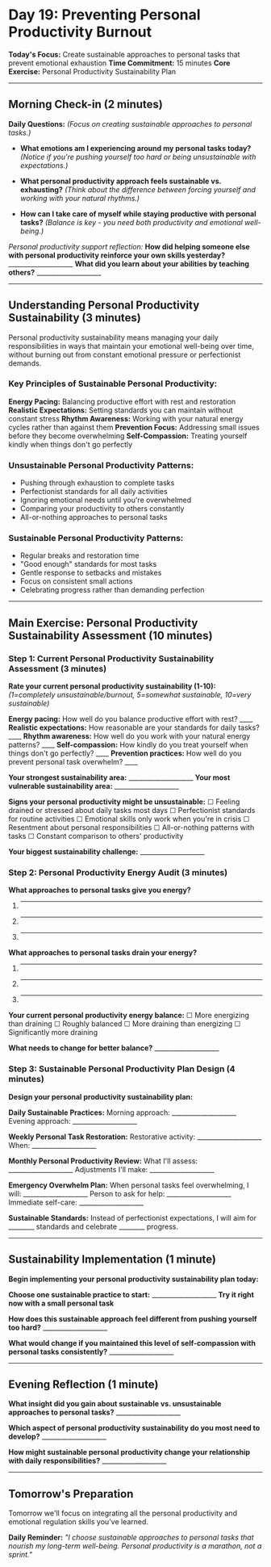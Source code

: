 # Day 19: Preventing Personal Productivity Burnout

**Today's Focus:** Create sustainable approaches to personal tasks that prevent emotional exhaustion
**Time Commitment:** 15 minutes
**Core Exercise:** Personal Productivity Sustainability Plan

---

## Morning Check-in (2 minutes)

**Daily Questions:** *(Focus on creating sustainable approaches to personal tasks.)*

- **What emotions am I experiencing around my personal tasks today?**
  *(Notice if you're pushing yourself too hard or being unsustainable with expectations.)*

- **What personal productivity approach feels sustainable vs. exhausting?**
  *(Think about the difference between forcing yourself and working with your natural rhythms.)*

- **How can I take care of myself while staying productive with personal tasks?**
  *(Balance is key - you need both productivity and emotional well-being.)*

*Personal productivity support reflection:*
**How did helping someone else with personal productivity reinforce your own skills yesterday?** ____________________
**What did you learn about your abilities by teaching others?** ____________________

---

## Understanding Personal Productivity Sustainability (3 minutes)

Personal productivity sustainability means managing your daily responsibilities in ways that maintain your emotional well-being over time, without burning out from constant emotional pressure or perfectionist demands.

### Key Principles of Sustainable Personal Productivity:

**Energy Pacing:** Balancing productive effort with rest and restoration
**Realistic Expectations:** Setting standards you can maintain without constant stress
**Rhythm Awareness:** Working with your natural energy cycles rather than against them
**Prevention Focus:** Addressing small issues before they become overwhelming
**Self-Compassion:** Treating yourself kindly when things don't go perfectly

### Unsustainable Personal Productivity Patterns:
- Pushing through exhaustion to complete tasks
- Perfectionist standards for all daily activities
- Ignoring emotional needs until you're overwhelmed
- Comparing your productivity to others constantly
- All-or-nothing approaches to personal tasks

### Sustainable Personal Productivity Patterns:
- Regular breaks and restoration time
- "Good enough" standards for most tasks
- Gentle response to setbacks and mistakes
- Focus on consistent small actions
- Celebrating progress rather than demanding perfection

---

## Main Exercise: Personal Productivity Sustainability Assessment (10 minutes)

### Step 1: Current Personal Productivity Sustainability Assessment (3 minutes)

**Rate your current personal productivity sustainability (1-10):**
*(1=completely unsustainable/burnout, 5=somewhat sustainable, 10=very sustainable)*

**Energy pacing:** How well do you balance productive effort with rest? ____
**Realistic expectations:** How reasonable are your standards for daily tasks? ____
**Rhythm awareness:** How well do you work with your natural energy patterns? ____
**Self-compassion:** How kindly do you treat yourself when things don't go perfectly? ____
**Prevention practices:** How well do you prevent personal task overwhelm? ____

**Your strongest sustainability area:** ____________________
**Your most vulnerable sustainability area:** ____________________

**Signs your personal productivity might be unsustainable:**
☐ Feeling drained or stressed about daily tasks most days ☐ Perfectionist standards for routine activities ☐ Emotional skills only work when you're in crisis ☐ Resentment about personal responsibilities ☐ All-or-nothing patterns with tasks ☐ Constant comparison to others' productivity

**Your biggest sustainability challenge:** ____________________

### Step 2: Personal Productivity Energy Audit (3 minutes)

**What approaches to personal tasks give you energy?**
1. ____________________
2. ____________________
3. ____________________

**What approaches to personal tasks drain your energy?**
1. ____________________
2. ____________________
3. ____________________

**Your current personal productivity energy balance:**
☐ More energizing than draining ☐ Roughly balanced ☐ More draining than energizing ☐ Significantly more draining

**What needs to change for better balance?** ____________________

### Step 3: Sustainable Personal Productivity Plan Design (4 minutes)

**Design your personal productivity sustainability plan:**

**Daily Sustainable Practices:**
Morning approach: ____________________
Evening approach: ____________________

**Weekly Personal Task Restoration:**
Restorative activity: ____________________
When: ____________________

**Monthly Personal Productivity Review:**
What I'll assess: ____________________
Adjustments I'll make: ____________________

**Emergency Overwhelm Plan:**
When personal tasks feel overwhelming, I will: ____________________
Person to ask for help: ____________________
Immediate self-care: ____________________

**Sustainable Standards:**
Instead of perfectionist expectations, I will aim for ________ standards and celebrate ________ progress.

---

## Sustainability Implementation (1 minute)

**Begin implementing your personal productivity sustainability plan today:**

**Choose one sustainable practice to start:** ____________________
**Try it right now with a small personal task**

**How does this sustainable approach feel different from pushing yourself too hard?** ____________________

**What would change if you maintained this level of self-compassion with personal tasks consistently?** ____________________

---

## Evening Reflection (1 minute)

**What insight did you gain about sustainable vs. unsustainable approaches to personal tasks?** ____________________

**Which aspect of personal productivity sustainability do you most need to develop?** ____________________

**How might sustainable personal productivity change your relationship with daily responsibilities?** ____________________

---

## Tomorrow's Preparation
Tomorrow we'll focus on integrating all the personal productivity and emotional regulation skills you've learned.

**Daily Reminder:**
*"I choose sustainable approaches to personal tasks that nourish my long-term well-being. Personal productivity is a marathon, not a sprint."*